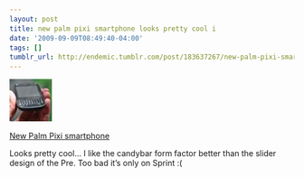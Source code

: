 ```yaml
---
layout: post
title: new palm pixi smartphone looks pretty cool i
date: '2009-09-09T08:49:40-04:00'
tags: []
tumblr_url: http://endemic.tumblr.com/post/183637267/new-palm-pixi-smartphone-looks-pretty-cool-i
---
```

 ![](/tumblr_files/tumblr_kppfms6x3x1qz9neko1_75sq.jpg)  

[New Palm Pixi smartphone](http://www.engadget.com/photos/palm-pixi-hands-on/2266786/)

Looks pretty cool… I like the candybar form factor better than the slider design of the Pre. Too bad it’s only on Sprint :(

